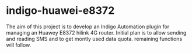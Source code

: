 # indigo-huawei-e8372

The aim of this project is to develop an Indigo Automation plugin for managing an Huawey E8372 hilink 4G router.
Initial plan is to allow sending and reading SMS and to get montly used data quota. remaining functions will follow.
